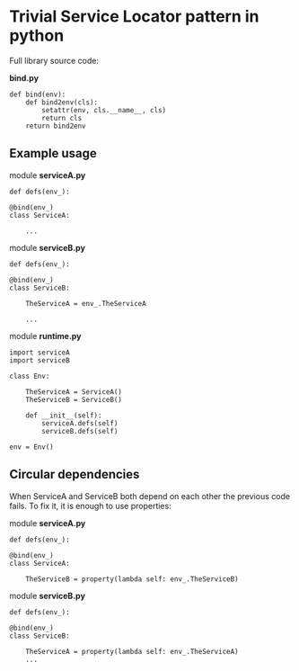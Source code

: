 # Trivial Service Locator pattern in python

Full library source code:

**bind.py**

	def bind(env):
	    def bind2env(cls):
	        setattr(env, cls.__name__, cls)
	        return cls
	    return bind2env
	    
## Example usage

module **serviceA.py**

```
def defs(env_):

@bind(env_)
class ServiceA:
	
	...

```

module **serviceB.py**

```
def defs(env_):

@bind(env_)
class ServiceB:
	
	TheServiceA = env_.TheServiceA
	
	...

```

module **runtime.py**

```
import serviceA
import serviceB

class Env:

	TheServiceA = ServiceA()
	TheServiceB = ServiceB()

	def __init__(self): 
		serviceA.defs(self)
		serviceB.defs(self)

env = Env()

```
## Circular dependencies

When ServiceA and ServiceB both depend on each other the previous code fails. To fix it, it is enough to use properties:

module **serviceA.py**

```
def defs(env_):

@bind(env_)
class ServiceA:
	
	TheServiceB = property(lambda self: env_.TheServiceB)

```

module **serviceB.py**

```
def defs(env_):

@bind(env_)
class ServiceB:
	
	TheServiceA = property(lambda self: env_.TheServiceA)	
	...

```
